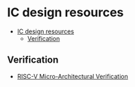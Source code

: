 # IC design resources

<!--toc:start-->
- [IC design resources](#ic-design-resources)
  - [Verification](#verification)
<!--toc:end-->

## Verification

- [RISC-V Micro-Architectural Verification](https://semiengineering.com/risc-v-micro-architectural-verification/?fbclid=IwAR2RPK35sSGj5aExWJSXT8UQiGjpyicfBeEI2ctPWt0F9rrjKMU8jqm_voo)

